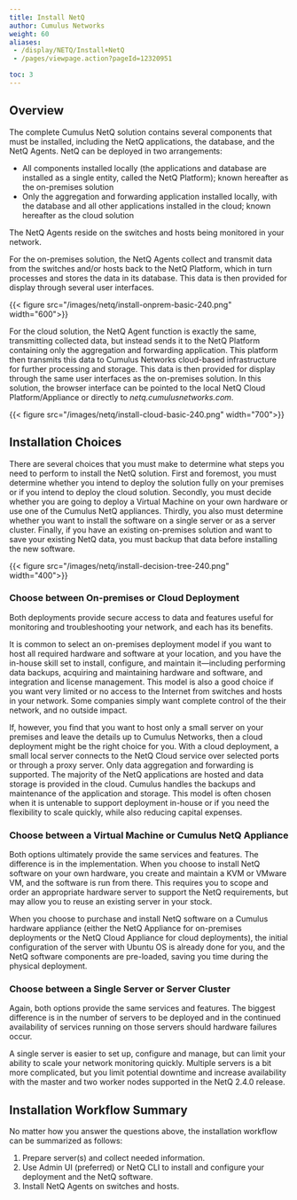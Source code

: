 ```yaml
---
title: Install NetQ
author: Cumulus Networks
weight: 60
aliases:
 - /display/NETQ/Install+NetQ
 - /pages/viewpage.action?pageId=12320951

toc: 3
---
```

## Overview

The complete Cumulus NetQ solution contains several components that must be installed, including the NetQ applications, the database, and the NetQ Agents. NetQ can be deployed in two arrangements:

- All components installed locally (the applications and database are installed as a single entity, called the NetQ Platform); known hereafter as the on-premises solution
- Only the aggregation and forwarding application installed locally, with the database and all other applications installed in the cloud; known hereafter as the cloud solution

The NetQ Agents reside on the switches and hosts being monitored in your network.

For the on-premises solution, the NetQ Agents collect and transmit data from the switches and/or hosts back to the NetQ Platform, which in turn processes and stores the data in its database. This data is then provided for display through several user interfaces.

{{< figure src="/images/netq/install-onprem-basic-240.png" width="600">}}

For the cloud solution, the NetQ Agent function is exactly the same, transmitting collected data, but instead sends it to the NetQ Platform containing only the aggregation and forwarding application. This platform then transmits this data to Cumulus Networks cloud-based infrastructure for further processing and storage. This data is then provided for display through the same user interfaces as the on-premises solution. In this solution, the browser interface can be pointed to the local NetQ Cloud Platform/Appliance or directly to *netq.cumulusnetworks.com*.

{{< figure src="/images/netq/install-cloud-basic-240.png" width="700">}}

## Installation Choices

There are several choices that you must make to determine what steps you need to perform to install the NetQ solution. First and foremost, you must determine whether you intend to deploy the solution fully on your premises or if you intend to deploy the cloud solution. Secondly, you must decide whether you are going to deploy a Virtual Machine on your own hardware or use one of the Cumulus NetQ appliances. Thirdly, you also must determine whether you want to install the software on a single server or as a server cluster. Finally, if you have an existing on-premises solution and want to save your existing NetQ data, you must backup that data before installing the new software.

{{< figure src="/images/netq/install-decision-tree-240.png" width="400">}}

### Choose between On-premises or Cloud Deployment

Both deployments provide secure access to data and features useful for monitoring and troubleshooting your network, and each has its benefits.

It is common to select an on-premises deployment model if you want to host all required hardware and software at your location, and you have the in-house skill set to install, configure, and maintain it—including performing data backups, acquiring and maintaining hardware and software, and integration and license management. This model is also a good choice if you want very limited or no access to the Internet from switches and hosts in your network. Some companies simply want complete control of the their network, and no outside impact.

If, however, you find that you want to host only a small server on your premises and leave the details up to Cumulus Networks, then a cloud deployment might be the right choice for you. With a cloud deployment, a small local server connects to the NetQ Cloud service over selected ports or through a proxy server. Only data aggregation and forwarding is supported. The majority of the NetQ applications are hosted and data storage is provided in the cloud. Cumulus handles the backups and maintenance of the application and storage. This model is often chosen when it is untenable to support deployment in-house or if you need the flexibility to scale quickly, while also reducing capital expenses.

### Choose between a Virtual Machine or Cumulus NetQ Appliance

Both options ultimately provide the same services and features. The difference is in the implementation. When you choose to install NetQ software on your own hardware, you create and maintain a KVM or VMware VM, and the software is run from there. This requires you to scope and order an appropriate hardware server to support the NetQ requirements, but may allow you to reuse an existing server in your stock.

When you choose to purchase and install NetQ software on a Cumulus hardware appliance (either the NetQ Appliance for on-premises deployments or the NetQ Cloud Appliance for cloud deployments), the initial configuration of the server with Ubuntu OS is already done for you, and the NetQ software components are pre-loaded, saving you time during the physical deployment.

### Choose between a Single Server or Server Cluster

Again, both options provide the same services and features. The biggest difference is in the number of servers to be deployed and in the continued availability of services running on those servers should hardware failures occur.

A single server is easier to set up, configure and manage, but can limit your ability to scale your network monitoring quickly. Multiple servers is a bit more complicated, but you limit potential downtime and increase availability with the master and two worker nodes supported in the NetQ 2.4.0 release. 

<!-- For more detail about clustering, refer to [Server Clustering](tbd). -->

## Installation Workflow Summary

No matter how you answer the questions above, the installation workflow can be summarized as follows:

1. Prepare server(s) and collect needed information.
2. Use Admin UI (preferred) or NetQ CLI to install and configure your deployment and the NetQ software.
3. Install NetQ Agents on switches and hosts.

<!-- ## Get Started

Follow the instructions contained in the section identified in these tables based on your answers to the installation choices you have made.

### Single Server

| On Prem/ Cloud | VM + Your HW/ Cumulus NetQ HW | Get Started Here |
| ---- | ---- | ---- |
| On premises | VM + your hardware | [Prepare Your Hardware and VM for a NetQ On-premises Deployment](x) |
| On premises | NetQ 2.4 Appliance | [Prepare Your New NetQ Appliance for a NetQ On-premises Deployment](x) |
| Cloud | VM + your hardware | [Prepare Your Hardware and VM for a NetQ Cloud Deployment](x) |
| Cloud | NetQ 2.4 Cloud Appliance | [Prepare Your New NetQ Cloud Appliance for a NetQ Cloud Deployment](x) |
| On premises, cloud | NetQ 2.3 and earlier Appliances | [Prepare Your Existing NetQ Appliances for a NetQ 2.4 Deployment](x) |

### Server Cluster

| On Prem/ Cloud | VM + Your HW/ Cumulus NetQ HW | Get Started Here |
| ---- | ---- | ---- |
| On premises | VM + your hardware | [Prepare Your Hardware and VM for a NetQ On-premises Cluster Deployment](x) |
| On premises | NetQ Appliance | [Prepare Your New NetQ Appliances for a NetQ On-premises Cluster Deployment](x) |
| Cloud | VM + your hardware | [Prepare Your Hardware and VM for a NetQ Cloud Cluster Deployment](x) |
| Cloud | NetQ Cloud Appliance | [Prepare Your New NetQ Cloud Appliance for a NetQ Cloud Cluster Deployment](x) |
| On premises, cloud | NetQ 2.3 and earlier Appliances | [Prepare Your Existing NetQ Appliances for a NetQ 2.4 Cluster Deployment](x) |

After you have completed the necessary preparations, you can install the NetQ software and Agents. -->